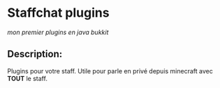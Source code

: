 #  __Staffchat plugins__
_mon premier plugins en java bukkit_

## Description:
Plugins pour votre staff.
Utile pour parle en privé depuis minecraft avec **TOUT** le staff.
